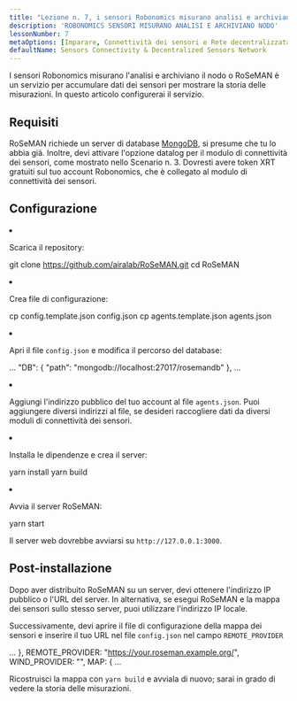 ```yaml
---
title: "Lezione n. 7, i sensori Robonomics misurano analisi e archiviano il nodo"
description: 'ROBONOMICS SENSORI MISURANO ANALISI E ARCHIVIANO NODO'
lessonNumber: 7
metaOptions: [Imparare, Connettività dei sensori e Rete decentralizzata di sensori]
defaultName: Sensors Connectivity & Decentralized Sensors Network
---
```


I sensori Robonomics misurano l'analisi e archiviano il nodo o RoSeMAN è un servizio per accumulare dati dei sensori per mostrare la storia delle misurazioni. In questo articolo configurerai il servizio.

## Requisiti

RoSeMAN richiede un server di database [MongoDB](https://www.mongodb.com/docs/manual/introduction/), si presume che tu lo abbia già. Inoltre, devi attivare l'opzione datalog per il modulo di connettività dei sensori, come mostrato nello Scenario n. 3. Dovresti avere token XRT gratuiti sul tuo account Robonomics, che è collegato al modulo di connettività dei sensori. 


## Configurazione

<List type="numbers">

<li>

Scarica il repository:

<LessonCodeWrapper codeClass="big-code" language="bash">git clone https://github.com/airalab/RoSeMAN.git
cd RoSeMAN</LessonCodeWrapper>

</li>


<li>

Crea file di configurazione:

<LessonCodeWrapper codeClass="big-code" language="bash">cp config.template.json config.json
cp agents.template.json agents.json</LessonCodeWrapper>

</li>

<li>

Apri il file `config.json` e modifica il percorso del database:

<LessonCodeWrapper codeClass="big-code" language="json">...
  "DB": {
    "path": "mongodb://localhost:27017/rosemandb"
  },
...</LessonCodeWrapper>

</li>


<li>

Aggiungi l'indirizzo pubblico del tuo account al file `agents.json`. Puoi aggiungere diversi indirizzi al file, se desideri raccogliere dati da diversi moduli di connettività dei sensori.

</li>


<li>

Installa le dipendenze e crea il server:

<LessonCodeWrapper language="bash">yarn install
yarn build</LessonCodeWrapper>

</li>


<li>

Avvia il server RoSeMAN:

<LessonCodeWrapper language="bash">yarn start</LessonCodeWrapper>

Il server web dovrebbe avviarsi su `http://127.0.0.1:3000`.

</li>

</List>

## Post-installazione

Dopo aver distribuito RoSeMAN su un server, devi ottenere l'indirizzo IP pubblico o l'URL del server. In alternativa, se esegui RoSeMAN e la mappa dei sensori sullo stesso server, puoi utilizzare l'indirizzo IP locale.

Successivamente, devi aprire il file di configurazione della mappa dei sensori e inserire il tuo URL nel file `config.json` nel campo `REMOTE_PROVIDER`


<LessonCodeWrapper codeClass="big-code" language="json">...
  },
  REMOTE_PROVIDER: "https://your.roseman.example.org/",
  WIND_PROVIDER: "",
  MAP: {
...</LessonCodeWrapper>

Ricostruisci la mappa con `yarn build` e avviala di nuovo; sarai in grado di vedere la storia delle misurazioni.